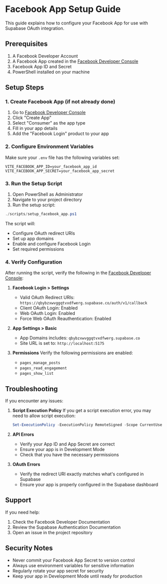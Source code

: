 # Facebook App Setup Guide

This guide explains how to configure your Facebook App for use with Supabase OAuth integration.

## Prerequisites

1. A Facebook Developer Account
2. A Facebook App created in the [Facebook Developer Console](https://developers.facebook.com/apps/)
3. Facebook App ID and Secret
4. PowerShell installed on your machine

## Setup Steps

### 1. Create Facebook App (if not already done)

1. Go to [Facebook Developer Console](https://developers.facebook.com/apps/)
2. Click "Create App"
3. Select "Consumer" as the app type
4. Fill in your app details
5. Add the "Facebook Login" product to your app

### 2. Configure Environment Variables

Make sure your `.env` file has the following variables set:

```env
VITE_FACEBOOK_APP_ID=your_facebook_app_id
VITE_FACEBOOK_APP_SECRET=your_facebook_app_secret
```

### 3. Run the Setup Script

1. Open PowerShell as Administrator
2. Navigate to your project directory
3. Run the setup script:

```powershell
./scripts/setup_facebook_app.ps1
```

The script will:
- Configure OAuth redirect URIs
- Set up app domains
- Enable and configure Facebook Login
- Set required permissions

### 4. Verify Configuration

After running the script, verify the following in the [Facebook Developer Console](https://developers.facebook.com/apps/):

1. **Facebook Login > Settings**
   - Valid OAuth Redirect URIs: `https://qbybzxwvggqtvxdfwerg.supabase.co/auth/v1/callback`
   - Client OAuth Login: Enabled
   - Web OAuth Login: Enabled
   - Force Web OAuth Reauthentication: Enabled

2. **App Settings > Basic**
   - App Domains includes: `qbybzxwvggqtvxdfwerg.supabase.co`
   - Site URL is set to: `http://localhost:5175`

3. **Permissions**
   Verify the following permissions are enabled:
   - `pages_manage_posts`
   - `pages_read_engagement`
   - `pages_show_list`

## Troubleshooting

If you encounter any issues:

1. **Script Execution Policy**
   If you get a script execution error, you may need to allow script execution:
   ```powershell
   Set-ExecutionPolicy -ExecutionPolicy RemoteSigned -Scope CurrentUser
   ```

2. **API Errors**
   - Verify your App ID and App Secret are correct
   - Ensure your app is in Development Mode
   - Check that you have the necessary permissions

3. **OAuth Errors**
   - Verify the redirect URI exactly matches what's configured in Supabase
   - Ensure your app is properly configured in the Supabase dashboard

## Support

If you need help:
1. Check the Facebook Developer Documentation
2. Review the Supabase Authentication Documentation
3. Open an issue in the project repository

## Security Notes

- Never commit your Facebook App Secret to version control
- Always use environment variables for sensitive information
- Regularly rotate your app secret for security
- Keep your app in Development Mode until ready for production
